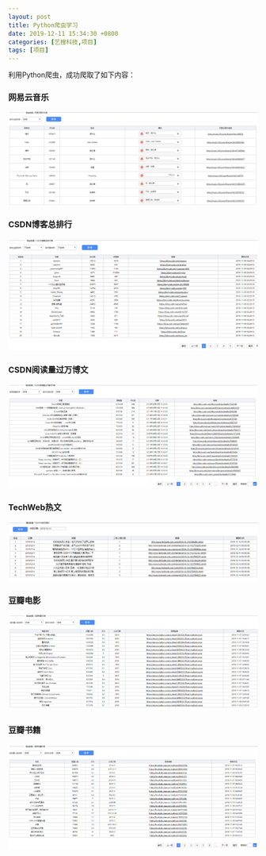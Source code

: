 ```yaml
---
layout: post
title: Python爬虫学习
date: 2019-12-11 15:34:30 +0800
categories: [艺搜科技,项目]
tags: [项目]
---
```

利用Python爬虫，成功爬取了如下内容：

### 网易云音乐
![](/assets/project/music_163.png)

### CSDN博客总排行
![](/assets/project/csdn_rank.png)

### CSDN阅读量过万博文
![](/assets/project/csdn_posts.png)

### TechWeb热文
![](/assets/project/techweb_hot.png)

### 豆瓣电影
![](/assets/project/douban_movie.png)

### 豆瓣书籍
![](/assets/project/douban_book.png)